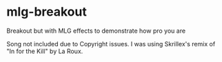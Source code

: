 mlg-breakout
============

Breakout but with MLG effects to demonstrate how pro you are


Song not included due to Copyright issues.  I was using Skrillex's remix of "In for the Kill" by La Roux.
